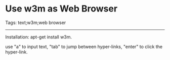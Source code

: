 # Use w3m as Web Browser
Tags: text;w3m;web browser

------

Installation: apt-get install w3m.

use "a" to input text, "tab" to jump between hyper-links, "enter" to click the hyper-link.

